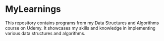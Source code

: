 # MyLearnings
This repository contains programs from my Data Structures and Algorithms course on Udemy. It showcases my skills and knowledge in implementing various data structures and algorithms.
